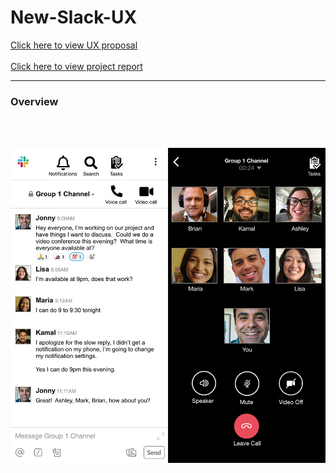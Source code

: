 # New-Slack-UX

[Click here to view UX proposal](https://github.com/makicoding/New-Slack-UX/blob/master/Presentation%20Deck/Slack%20UX%20Proposal%20V5.pdf)
<br></br>
[Click here to view project report](https://github.com/makicoding/New-Slack-UX/blob/master/Project%20Report/Slack%20Project%20Report%20V14.pdf)

***
### Overview
<br></br>

<kbd>![Screenshot](https://raw.githubusercontent.com/makicoding/New-Slack-UX/master/Screenshot/sRGB_1000px_Slack_Thumbnail3.jpg)</kbd>